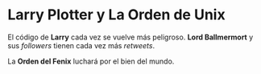 # Larry Plotter y La Orden de Unix

El código de **Larry** cada vez se vuelve más peligroso.
**Lord Ballmermort** y sus *followers* tienen cada vez más *retweets*.

La **Orden del Fenix** luchará por el bien del mundo.

